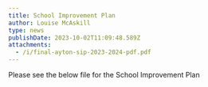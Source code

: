 ```yaml
---
title: School Improvement Plan
author: Louise McAskill
type: news
publishDate: 2023-10-02T11:09:48.589Z
attachments:
  - /i/final-ayton-sip-2023-2024-pdf.pdf
---
```

Please see the below file for the School Improvement Plan